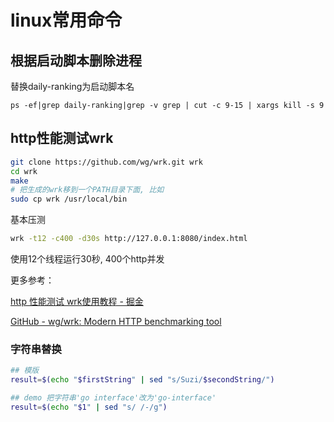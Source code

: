 # linux常用命令

## 根据启动脚本删除进程

替换daily-ranking为启动脚本名

```
ps -ef|grep daily-ranking|grep -v grep | cut -c 9-15 | xargs kill -s 9
```

## http性能测试wrk

```bash
git clone https://github.com/wg/wrk.git wrk
cd wrk
make
# 把生成的wrk移到一个PATH目录下面, 比如
sudo cp wrk /usr/local/bin
```

基本压测

```bash
wrk -t12 -c400 -d30s http://127.0.0.1:8080/index.html
```

使用12个线程运行30秒, 400个http并发

更多参考：

[http 性能测试 wrk使用教程 - 掘金](https://juejin.im/post/6844903550288396296)

[GitHub - wg/wrk: Modern HTTP benchmarking tool](https://github.com/wg/wrk)



### 字符串替换

```sh
## 模版
result=$(echo "$firstString" | sed "s/Suzi/$secondString/")

## demo 把字符串'go interface'改为'go-interface'
result=$(echo "$1" | sed "s/ /-/g")
```
